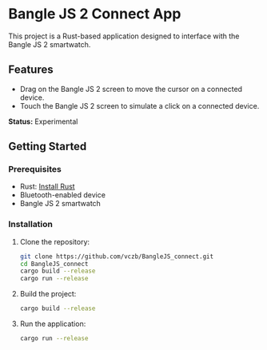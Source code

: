 # Bangle JS 2 Connect App

This project is a Rust-based application designed to interface with the Bangle JS 2 smartwatch.

## Features

- Drag on the Bangle JS 2 screen to move the cursor on a connected device.
- Touch the Bangle JS 2 screen to simulate a click on a connected device.

**Status:** Experimental

## Getting Started

### Prerequisites

- Rust: [Install Rust](https://www.rust-lang.org/tools/install)
- Bluetooth-enabled device
- Bangle JS 2 smartwatch

### Installation

1. Clone the repository:

   ```sh
   git clone https://github.com/vczb/BangleJS_connect.git
   cd BangleJS_connect
   cargo build --release
   cargo run --release
   ```

2. Build the project:

   ```sh
   cargo build --release
   ```

3. Run the application:

   ```sh
   cargo run --release
   ```

### Pairing with the Smartwatch via Bluetooth

1. Download the Bangle JS 2 Companion App:

   - Using a Chrome based browser visit the Bangle JS 2 app loader [here](https://vczb.github.io/BangleApps/?q=pcconn).
   - Click on the connect button and pair with your Smartwatch.
   - Download and install the PC Connect (pcconn) app on your Bangle JS 2 smartwatch.

2. Restart the Smartwatch

3. Open the PC Conn app in the App menu

---

For any questions or issues, please open an issue on the GitHub repository. Enjoy using your Bangle JS 2 with this Rust application!
